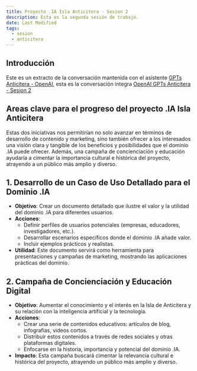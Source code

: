 ```yaml
---
title: Proyecto .IA Isla Anticitera - Sesion 2
description: Esta es la segunda sesión de trabajo.
date: Last Modified
tags:
  - sesion
  - anticitera
---
```


## Introducción

Este es un extracto de la conversación mantenida con el asistente [GPTs Anticitera - OpenAI](https://chat.openai.com/g/g-fnpHOClUW-anticitera), esta es la conversación integra [OpenAI GPTs Anticitera - Sesion 2](https://chat.openai.com/share/ed9c660d-6656-47fb-b06a-667dde8c2a17)

## Areas clave para el progreso del proyecto .IA Isla Anticitera

Estas dos iniciativas nos permitirían no solo avanzar en términos de desarrollo de contenido y marketing, sino también ofrecer a los interesados una visión clara y tangible de los beneficios y posibilidades que el dominio .IA puede ofrecer. Además, una campaña de concienciación y educación ayudaría a cimentar la importancia cultural e histórica del proyecto, atrayendo a un público más amplio y diverso.

## 1. Desarrollo de un Caso de Uso Detallado para el Dominio .IA

- **Objetivo**: Crear un documento detallado que ilustre el valor y la utilidad del dominio .IA para diferentes usuarios.
- **Acciones**:
  - Definir perfiles de usuarios potenciales (empresas, educadores, investigadores, etc.).
  - Desarrollar escenarios específicos donde el dominio .IA añade valor.
  - Incluir ejemplos prácticos y realistas.
- **Utilidad**: Este documento servirá como herramienta para presentaciones y campañas de marketing, mostrando las aplicaciones prácticas del dominio.

## 2. Campaña de Concienciación y Educación Digital

- **Objetivo**: Aumentar el conocimiento y el interés en la Isla de Anticitera y su relación con la inteligencia artificial y la tecnología.
- **Acciones**:
  - Crear una serie de contenidos educativos: artículos de blog, infografías, videos cortos.
  - Distribuir estos contenidos a través de redes sociales y otras plataformas digitales.
  - Enfocarse en la historia, importancia y potencial del dominio .IA.
- **Impacto**: Esta campaña buscará cimentar la relevancia cultural e histórica del proyecto, atrayendo un público más amplio y diverso.
